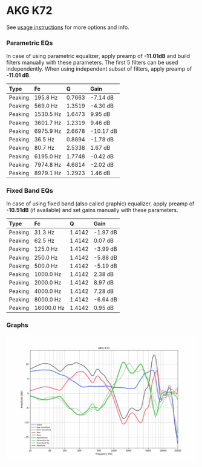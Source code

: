 # AKG K72
See [usage instructions](https://github.com/jaakkopasanen/AutoEq#usage) for more options and info.

### Parametric EQs
In case of using parametric equalizer, apply preamp of **-11.01dB** and build filters manually
with these parameters. The first 5 filters can be used independently.
When using independent subset of filters, apply preamp of **-11.01 dB**.

| Type    | Fc        |      Q | Gain      |
|:--------|:----------|:-------|:----------|
| Peaking | 195.8 Hz  | 0.7663 | -7.14 dB  |
| Peaking | 569.0 Hz  | 1.3519 | -4.30 dB  |
| Peaking | 1530.5 Hz | 1.6473 | 9.95 dB   |
| Peaking | 3601.7 Hz | 1.2319 | 9.46 dB   |
| Peaking | 6975.9 Hz | 2.6678 | -10.17 dB |
| Peaking | 36.5 Hz   | 0.8894 | -1.78 dB  |
| Peaking | 80.7 Hz   | 2.5338 | 1.67 dB   |
| Peaking | 6195.0 Hz | 1.7748 | -0.42 dB  |
| Peaking | 7974.8 Hz | 4.6814 | -2.02 dB  |
| Peaking | 8979.1 Hz | 1.2923 | 1.46 dB   |

### Fixed Band EQs
In case of using fixed band (also called graphic) equalizer, apply preamp of **-10.51dB**
(if available) and set gains manually with these parameters.

| Type    | Fc         |      Q | Gain     |
|:--------|:-----------|:-------|:---------|
| Peaking | 31.3 Hz    | 1.4142 | -1.97 dB |
| Peaking | 62.5 Hz    | 1.4142 | 0.07 dB  |
| Peaking | 125.0 Hz   | 1.4142 | -3.99 dB |
| Peaking | 250.0 Hz   | 1.4142 | -5.88 dB |
| Peaking | 500.0 Hz   | 1.4142 | -5.19 dB |
| Peaking | 1000.0 Hz  | 1.4142 | 2.38 dB  |
| Peaking | 2000.0 Hz  | 1.4142 | 8.97 dB  |
| Peaking | 4000.0 Hz  | 1.4142 | 7.28 dB  |
| Peaking | 8000.0 Hz  | 1.4142 | -6.64 dB |
| Peaking | 16000.0 Hz | 1.4142 | 0.95 dB  |

### Graphs
![](./AKG%20K72.png)